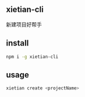 ## xietian-cli

新建项目好帮手

## install

```sh
npm i -g xietian-cli
```
## usage

```sh
xietian create <projectName>
```